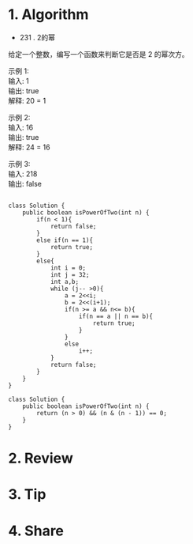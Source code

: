 # 1. Algorithm

- 231 .  2的幂   
  
给定一个整数，编写一个函数来判断它是否是 2 的幂次方。
  
示例 1:  
输入: 1   
输出: true  
解释: 20 = 1  
  
示例 2:  
输入: 16  
输出: true  
解释: 24 = 16
  
示例 3:  
输入: 218  
输出: false
```

class Solution {  
    public boolean isPowerOfTwo(int n) {
        if(n < 1){
            return false;
        }
        else if(n == 1){
            return true;
        }
        else{
            int i = 0;
            int j = 32;
            int a,b;
            while (j-- >0){
                a = 2<<i;
                b = 2<<(i+1);
                if(n >= a && n<= b){
                    if(n == a || n == b){
                        return true;
                    }
                }
                else
                    i++; 
            }
            return false;
        }
    }
}
```
```
class Solution {
    public boolean isPowerOfTwo(int n) {
        return (n > 0) && (n & (n - 1)) == 0;
    }
}
```

# 2. Review
# 3. Tip
# 4. Share
